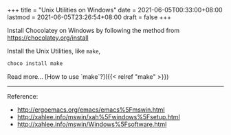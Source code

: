 +++
title = "Unix Utilities on Windows"
date = 2021-06-05T00:33:00+08:00
lastmod = 2021-06-05T23:26:54+08:00
draft = false
+++

Install Chocolatey on Windows by following the method from <https://chocolatey.org/install>

Install the Unix Utilities, like `make`,

```sh
choco install make
```

Read more... [How to use \`make\`?]({{< relref "make" >}})

---
Reference:

-   <http://ergoemacs.org/emacs/emacs%5Fmswin.html>
-   <http://xahlee.info/mswin/xah%5Fwindows%5Fsetup.html>
-   <http://xahlee.info/mswin/Windows%5Fsoftware.html>
